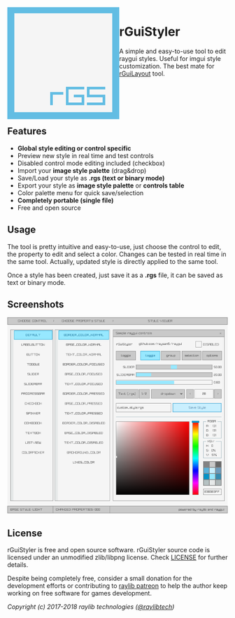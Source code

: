 <img align="left" src="logo/rguistyler_256x256.png" width=256>

# rGuiStyler
A simple and easy-to-use tool to edit raygui styles. Useful for imgui style customization. The best mate for [rGuiLayout](https://github.com/raysan5/rguilayout) tool.

<br>
<br>
<br>
<br>

## Features

 - **Global style editing or control specific**
 - Preview new style in real time and test controls
 - Disabled control mode editing included (checkbox)
 - Import your **image style palette** (drag&drop)
 - Save/Load your style as **.rgs (text or binary mode)**
 - Export your style as **image style palette** or **controls table**
 - Color palette menu for quick save/selection
 - **Completely portable (single file)**
 - Free and open source
 
## Usage

The tool is pretty intuitive and easy-to-use, just choose the control to edit, the property to edit and select a color. Changes can be tested in real time in the same tool. Actually, updated style is directly applied to the same tool.

Once a style has been created, just save it as a **.rgs** file, it can be saved as text or binary mode.

## Screenshots

![rGuiStyler](screenshots/rguistyler_v210_light_shot01.png)

## License

rGuiStyler is free and open source software. rGuiStyler source code is licensed under an unmodified zlib/libpng license. Check [LICENSE](LICENSE) for further details.

Despite being completely free, consider a small donation for the development efforts or contributing to [raylib patreon](https://www.patreon.com/raysan5) to help the author keep working on free software for games development.

*Copyright (c) 2017-2018 raylib technologies ([@raylibtech](https://twitter.com/raylibtech))*
